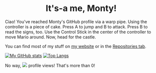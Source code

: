 <h1 align=center>It's-a me, Monty!</h1>



Ciao! You've reached Monty's GitHub profile via a warp pipe. Using the controller is a piece of cake. Press A to jump and B to attack. Press B to read the signs, too. Use the Control Stick in the center of the controller to move Mario around. Now, head for the castle.

You can find most of my stuff on [my website](https://www.monty.ga/) or in the [Repositories tab](https://github.com/montylion?tab=repositories).

[![My GitHub stats](https://github-readme-stats.vercel.app/api?username=montylion&show_icons=true&count_private=true&include_all_commits=true&theme=shades-of-purple&hide_border=true&custom_title=My%20sad%20and%20disappointing%20GitHub%20Stats)](https://github.com/montylion?tab=repositories)
[![Top Langs](https://github-readme-stats.vercel.app/api/top-langs/?username=montylion&b&layout=compact&theme=shades-of-purple&hide_border=true&custom_title=I%27m%20sorry,%20it%27s%20JavaScript)](https://github.com/montylion?tab=repositories&q=&type=&language=javascript&sort=)

No way, ![](https://komarev.com/ghpvc/?username=montylion&color=555555&label=&style=flat-square) profile views! That's more than 0!
